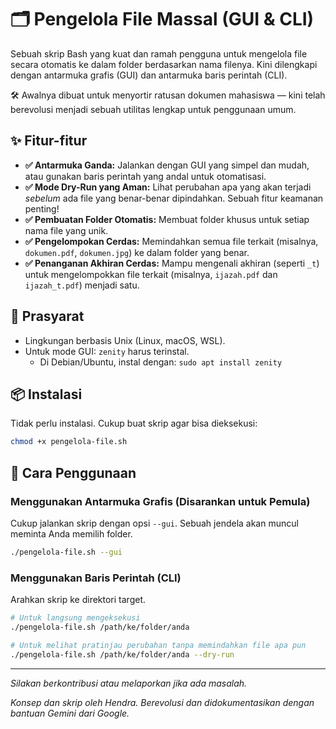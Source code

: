 # 🗂️ Pengelola File Massal (GUI & CLI)

Sebuah skrip Bash yang kuat dan ramah pengguna untuk mengelola file secara otomatis ke dalam folder berdasarkan nama filenya. Kini dilengkapi dengan antarmuka grafis (GUI) dan antarmuka baris perintah (CLI).

🛠️ Awalnya dibuat untuk menyortir ratusan dokumen mahasiswa — kini telah berevolusi menjadi sebuah utilitas lengkap untuk penggunaan umum.

## ✨ Fitur-fitur

-   **✅ Antarmuka Ganda:** Jalankan dengan GUI yang simpel dan mudah, atau gunakan baris perintah yang andal untuk otomatisasi.
-   **✅ Mode Dry-Run yang Aman:** Lihat perubahan apa yang akan terjadi *sebelum* ada file yang benar-benar dipindahkan. Sebuah fitur keamanan penting!
-   **✅ Pembuatan Folder Otomatis:** Membuat folder khusus untuk setiap nama file yang unik.
-   **✅ Pengelompokan Cerdas:** Memindahkan semua file terkait (misalnya, `dokumen.pdf`, `dokumen.jpg`) ke dalam folder yang benar.
-   **✅ Penanganan Akhiran Cerdas:** Mampu mengenali akhiran (seperti `_t`) untuk mengelompokkan file terkait (misalnya, `ijazah.pdf` dan `ijazah_t.pdf`) menjadi satu.

## 🔧 Prasyarat

-   Lingkungan berbasis Unix (Linux, macOS, WSL).
-   Untuk mode GUI: `zenity` harus terinstal.
    -   Di Debian/Ubuntu, instal dengan: `sudo apt install zenity`

## 📦 Instalasi

Tidak perlu instalasi. Cukup buat skrip agar bisa dieksekusi:
```bash
chmod +x pengelola-file.sh
```

## 🚀 Cara Penggunaan

### Menggunakan Antarmuka Grafis (Disarankan untuk Pemula)

Cukup jalankan skrip dengan opsi `--gui`. Sebuah jendela akan muncul meminta Anda memilih folder.

```bash
./pengelola-file.sh --gui
```

### Menggunakan Baris Perintah (CLI)

Arahkan skrip ke direktori target.

```bash
# Untuk langsung mengeksekusi
./pengelola-file.sh /path/ke/folder/anda

# Untuk melihat pratinjau perubahan tanpa memindahkan file apa pun
./pengelola-file.sh /path/ke/folder/anda --dry-run
```

---
*Silakan berkontribusi atau melaporkan jika ada masalah.*

*Konsep dan skrip oleh Hendra. Berevolusi dan didokumentasikan dengan bantuan Gemini dari Google.*
